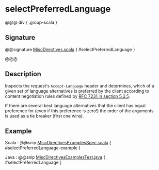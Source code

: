 # selectPreferredLanguage

@@@ div { .group-scala }

## Signature

@@signature [MiscDirectives.scala](/akka-http/src/main/scala/akka/http/scaladsl/server/directives/MiscDirectives.scala) { #selectPreferredLanguage }

@@@

## Description

Inspects the request's `Accept-Language` header and determines,
which of a given set of language alternatives is preferred by the client according to content negotiation rules
defined by [RFC 7231 in section 5.3.5](https://tools.ietf.org/html/rfc7231#section-5.3.5).

If there are several best language alternatives that the client has equal preference for
(even if this preference is zero!) the order of the arguments is used as a tie breaker (first one wins).

## Example

Scala
:  @@snip [MiscDirectivesExamplesSpec.scala]($test$/scala/docs/http/scaladsl/server/directives/MiscDirectivesExamplesSpec.scala) { #selectPreferredLanguage-example }

Java
:  @@snip [MiscDirectivesExamplesTest.java]($test$/java/docs/http/javadsl/server/directives/MiscDirectivesExamplesTest.java) { #selectPreferredLanguage }
